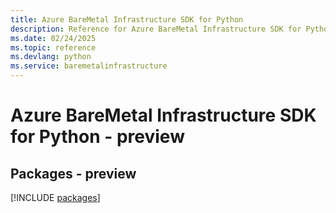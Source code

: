 ```yaml
---
title: Azure BareMetal Infrastructure SDK for Python
description: Reference for Azure BareMetal Infrastructure SDK for Python
ms.date: 02/24/2025
ms.topic: reference
ms.devlang: python
ms.service: baremetalinfrastructure
---
```

# Azure BareMetal Infrastructure SDK for Python - preview
## Packages - preview
[!INCLUDE [packages](baremetal-infrastructure-index.md)]